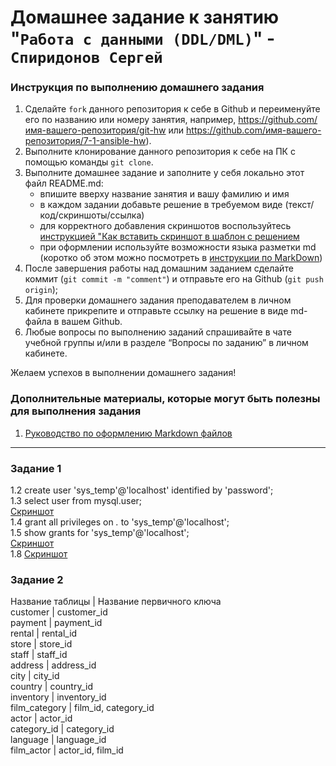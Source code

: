 # Домашнее задание к занятию "`Работа с данными (DDL/DML)`" - `Спиридонов Сергей`


### Инструкция по выполнению домашнего задания

   1. Сделайте `fork` данного репозитория к себе в Github и переименуйте его по названию или номеру занятия, например, https://github.com/имя-вашего-репозитория/git-hw или  https://github.com/имя-вашего-репозитория/7-1-ansible-hw).
   2. Выполните клонирование данного репозитория к себе на ПК с помощью команды `git clone`.
   3. Выполните домашнее задание и заполните у себя локально этот файл README.md:
      - впишите вверху название занятия и вашу фамилию и имя
      - в каждом задании добавьте решение в требуемом виде (текст/код/скриншоты/ссылка)
      - для корректного добавления скриншотов воспользуйтесь [инструкцией "Как вставить скриншот в шаблон с решением](https://github.com/netology-code/sys-pattern-homework/blob/main/screen-instruction.md)
      - при оформлении используйте возможности языка разметки md (коротко об этом можно посмотреть в [инструкции  по MarkDown](https://github.com/netology-code/sys-pattern-homework/blob/main/md-instruction.md))
   4. После завершения работы над домашним заданием сделайте коммит (`git commit -m "comment"`) и отправьте его на Github (`git push origin`);
   5. Для проверки домашнего задания преподавателем в личном кабинете прикрепите и отправьте ссылку на решение в виде md-файла в вашем Github.
   6. Любые вопросы по выполнению заданий спрашивайте в чате учебной группы и/или в разделе “Вопросы по заданию” в личном кабинете.
   
Желаем успехов в выполнении домашнего задания!
   
### Дополнительные материалы, которые могут быть полезны для выполнения задания

1. [Руководство по оформлению Markdown файлов](https://gist.github.com/Jekins/2bf2d0638163f1294637#Code)

---

### Задание 1
1.2 create user 'sys_temp'@'localhost' identified by 'password';  
1.3 select user from mysql.user;  
[Скриншот](https://github.com/sergeysprdnv/screenshots/blob/main/1.3.png)  
1.4 grant all privileges on *.* to 'sys_temp'@'localhost';  
1.5 show grants for 'sys_temp'@'localhost';  
[Скриншот](https://github.com/sergeysprdnv/screenshots/blob/main/1.5.png)  
1.8
[Скриншот](https://github.com/sergeysprdnv/screenshots/blob/main/1.8.png)  


### Задание 2
Название таблицы | Название первичного ключа  
customer         | customer_id  
payment			 | payment_id  
rental			 | rental_id  
store			 | store_id  
staff			 | staff_id  
address			 | address_id  
city			 | city_id  
country 		 | country_id  
inventory		 | inventory_id  
film_category	 	 | film_id, category_id  
actor			 | actor_id  
category_id		 | category_id  
language		 | language_id  
film_actor		 | actor_id, film_id


